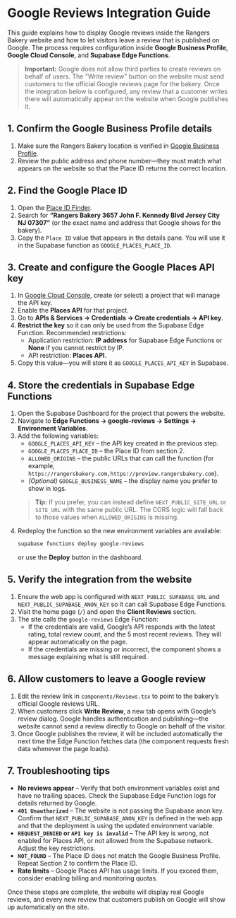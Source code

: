 # Google Reviews Integration Guide

This guide explains how to display Google reviews inside the Rangers Bakery website and how to let visitors leave a review that is published on Google. The process requires configuration inside **Google Business Profile**, **Google Cloud Console**, and **Supabase Edge Functions**.

> **Important:** Google does not allow third parties to create reviews on behalf of users. The "Write review" button on the website must send customers to the official Google reviews page for the bakery. Once the integration below is configured, any review that a customer writes there will automatically appear on the website when Google publishes it.

## 1. Confirm the Google Business Profile details

1. Make sure the Rangers Bakery location is verified in [Google Business Profile](https://www.google.com/business/).
2. Review the public address and phone number—they must match what appears on the website so that the Place ID returns the correct location.

## 2. Find the Google Place ID

1. Open the [Place ID Finder](https://developers.google.com/maps/documentation/javascript/examples/places-placeid-finder).
2. Search for **“Rangers Bakery 3657 John F. Kennedy Blvd Jersey City NJ 07307”** (or the exact name and address that Google shows for the bakery).
3. Copy the `Place ID` value that appears in the details pane. You will use it in the Supabase function as `GOOGLE_PLACES_PLACE_ID`.

## 3. Create and configure the Google Places API key

1. In [Google Cloud Console](https://console.cloud.google.com/), create (or select) a project that will manage the API key.
2. Enable the **Places API** for that project.
3. Go to **APIs & Services → Credentials → Create credentials → API key**.
4. **Restrict the key** so it can only be used from the Supabase Edge Function. Recommended restrictions:
   - Application restriction: **IP address** for Supabase Edge Functions or **None** if you cannot restrict by IP.
   - API restriction: **Places API**.
5. Copy this value—you will store it as `GOOGLE_PLACES_API_KEY` in Supabase.

## 4. Store the credentials in Supabase Edge Functions

1. Open the Supabase Dashboard for the project that powers the website.
2. Navigate to **Edge Functions → google-reviews → Settings → Environment Variables**.
3. Add the following variables:
   - `GOOGLE_PLACES_API_KEY` – the API key created in the previous step.
   - `GOOGLE_PLACES_PLACE_ID` – the Place ID from section 2.
   - `ALLOWED_ORIGINS` – the public URLs that can call the function (for example, `https://rangersbakery.com,https://preview.rangersbakery.com`).
   - *(Optional)* `GOOGLE_BUSINESS_NAME` – the display name you prefer to show in logs.
   > **Tip:** If you prefer, you can instead define `NEXT_PUBLIC_SITE_URL` or `SITE_URL` with the same public URL. The CORS logic will fall back to those values when `ALLOWED_ORIGINS` is missing.
4. Redeploy the function so the new environment variables are available:
   ```bash
   supabase functions deploy google-reviews
   ```
   or use the **Deploy** button in the dashboard.

## 5. Verify the integration from the website

1. Ensure the web app is configured with `NEXT_PUBLIC_SUPABASE_URL` and `NEXT_PUBLIC_SUPABASE_ANON_KEY` so it can call Supabase Edge Functions.
2. Visit the home page (`/`) and open the **Client Reviews** section.
3. The site calls the `google-reviews` Edge Function:
   - If the credentials are valid, Google’s API responds with the latest rating, total review count, and the 5 most recent reviews. They will appear automatically on the page.
   - If the credentials are missing or incorrect, the component shows a message explaining what is still required.

## 6. Allow customers to leave a Google review

1. Edit the review link in `components/Reviews.tsx` to point to the bakery’s official Google reviews URL.
2. When customers click **Write Review**, a new tab opens with Google’s review dialog. Google handles authentication and publishing—the website cannot send a review directly to Google on behalf of the visitor.
3. Once Google publishes the review, it will be included automatically the next time the Edge Function fetches data (the component requests fresh data whenever the page loads).

## 7. Troubleshooting tips

- **No reviews appear** – Verify that both environment variables exist and have no trailing spaces. Check the Supabase Edge Function logs for details returned by Google.
- **`401 Unauthorized`** – The website is not passing the Supabase anon key. Confirm that `NEXT_PUBLIC_SUPABASE_ANON_KEY` is defined in the web app and that the deployment is using the updated environment variable.
- **`REQUEST_DENIED` or `API key is invalid`** – The API key is wrong, not enabled for Places API, or not allowed from the Supabase network. Adjust the key restrictions.
- **`NOT_FOUND`** – The Place ID does not match the Google Business Profile. Repeat Section 2 to confirm the Place ID.
- **Rate limits** – Google Places API has usage limits. If you exceed them, consider enabling billing and monitoring quotas.

Once these steps are complete, the website will display real Google reviews, and every new review that customers publish on Google will show up automatically on the site.
